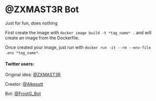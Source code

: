 # @ZXMAST3R Bot
Just for fun, does nothing

First create the image with `docker image build -t *tag_name* .` and will create an image from the Dockerfile.

Once created your image, just run with `docker run -it --rm --env-file .env *tag_name*`.

#### Twitter users:
Original idea:
[@ZXMAST3R][1]

Creator:
[@Alkesstt][2]

Bot:
[@FrostG_Bot][3]


  [1]: http://twitter.com/frost_galaxyzx
  [2]: http://twitter.com/Alkesstt
  [3]: http://twitter.com/frostg_bot
